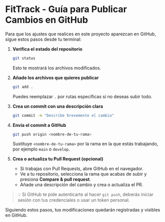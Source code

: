 # FitTrack - Guía para Publicar Cambios en GitHub

Para que los ajustes que realices en este proyecto aparezcan en GitHub, sigue estos pasos desde tu terminal:

1. **Verifica el estado del repositorio**
   ```bash
   git status
   ```
   Esto te mostrará los archivos modificados.

2. **Añade los archivos que quieres publicar**
   ```bash
   git add .
   ```
   Puedes reemplazar `.` por rutas específicas si no deseas subir todo.

3. **Crea un commit con una descripción clara**
   ```bash
   git commit -m "Describe brevemente el cambio"
   ```

4. **Envía el commit a GitHub**
   ```bash
   git push origin <nombre-de-tu-rama>
   ```
   Sustituye `<nombre-de-tu-rama>` por la rama en la que estás trabajando, por ejemplo `main` o `develop`.

5. **Crea o actualiza tu Pull Request (opcional)**
   - Si trabajas con Pull Requests, abre GitHub en el navegador.
   - Ve a tu repositorio, selecciona la rama que acabas de subir y presiona **Compare & pull request**.
   - Añade una descripción del cambio y crea o actualiza el PR.

> 💡 Si GitHub te pide autenticarte al hacer `git push`, deberás iniciar sesión con tus credenciales o usar un token personal.

Siguiendo estos pasos, tus modificaciones quedarán registradas y visibles en GitHub.
